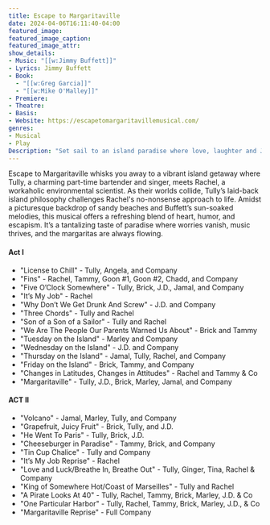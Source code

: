 ```yaml
---
title: Escape to Margaritaville
date: 2024-04-06T16:11:40-04:00
featured_image:
featured_image_caption: 
featured_image_attr:
show_details: 
- Music: "[[w:Jimmy Buffett]]"
- Lyrics: Jimmy Buffett
- Book: 
  - "[[w:Greg Garcia]]"
  - "[[w:Mike O'Malley]]"
- Premiere: 
- Theatre: 
- Basis: 
- Website: https://escapetomargaritavillemusical.com/
genres:
- Musical
- Play
Description: "Set sail to an island paradise where love, laughter and Jimmy Buffett tunes blend into the ultimate tropical escapade."
---
```

Escape to Margaritaville whisks you away to a vibrant island getaway where Tully, a charming part-time bartender and singer, meets Rachel, a workaholic environmental scientist. As their worlds collide, Tully’s laid-back island philosophy challenges Rachel's no-nonsense approach to life. Amidst a picturesque backdrop of sandy beaches and Buffett’s sun-soaked melodies, this musical offers a refreshing blend of heart, humor, and escapism. It’s a tantalizing taste of paradise where worries vanish, music thrives, and the margaritas are always flowing.

#### Act I

- "License to Chill" - Tully, Angela, and Company
- "Fins" - Rachel, Tammy, Goon #1, Goon #2, Chadd, and Company
- "Five O’Clock Somewhere" - Tully, Brick, J.D., Jamal, and Company
- "It’s My Job" - Rachel
- "Why Don’t We Get Drunk And Screw" - J.D. and Company
- "Three Chords" - Tully and Rachel
- "Son of a Son of a Sailor" - Tully and Rachel
- "We Are The People Our Parents Warned Us About" - Brick and Tammy
- "Tuesday on the Island" - Marley and Company
- "Wednesday on the Island" - J.D. and Company
- "Thursday on the Island" - Jamal, Tully, Rachel, and Company
- "Friday on the Island" - Brick, Tammy, and Company
- "Changes in Latitudes, Changes in Attitudes" - Rachel and Tammy & Co
- "Margaritaville" - Tully, J.D., Brick, Marley, Jamal, and Company

#### ACT II

- "Volcano" - Jamal, Marley, Tully, and Company
- "Grapefruit, Juicy Fruit" - Brick, Tully, and J.D.
- "He Went To Paris" - Tully, Brick, J.D.
- "Cheeseburger in Paradise" - Tammy, Brick, and Company
- "Tin Cup Chalice" - Tully and Company
- "It’s My Job Reprise" - Rachel
- "Love and Luck/Breathe In, Breathe Out" - Tully, Ginger, Tina, Rachel & Company
- "King of Somewhere Hot/Coast of Marseilles" - Tully and Rachel
- "A Pirate Looks At 40" - Tully, Rachel, Tammy, Brick, Marley, J.D. & Co
- "One Particular Harbor" - Tully, Rachel, Tammy, Brick, Marley, J.D., & Co
- "Margaritaville Reprise" - Full Company
